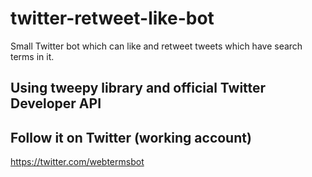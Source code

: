 # twitter-retweet-like-bot
 Small Twitter bot which can like and retweet tweets which have search terms in it.
## Using tweepy library and official Twitter Developer API
## Follow it on Twitter (working account)
https://twitter.com/webtermsbot
